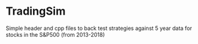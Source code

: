 # TradingSim
Simple header and cpp files to back test strategies against 5 year data for stocks in the S&amp;P500 (from 2013-2018)
